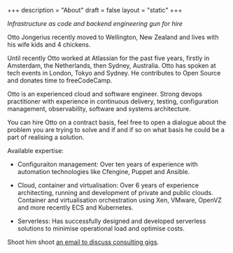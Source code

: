 +++
description = "About"
draft = false
layout = "static"
+++

_Infrastructure as code and backend engineering gun for hire_

Otto Jongerius recently moved to Wellington, New Zealand and lives with his wife kids and 4 chickens.

Until recently Otto worked at Atlassian for the past five years, firstly in Amsterdam, the Netherlands, then Sydney, Australia. Otto has spoken at tech events in London, Tokyo and Sydney. He contributes to Open Source and donates time to freeCodeCamp.

Otto is an experienced cloud and software engineer. Strong devops practitioner with experience in continuous delivery, testing, configuration management, observability, software and systems architecture.

You can hire Otto on a contract basis, feel free to open a dialogue about the problem you are trying to solve and if and if so on what basis he could be a part
of realising a solution.

Available expertise:

* Configuraiton management: Over ten years of experience with automation technologies like Cfengine, Puppet and Ansible.

* Cloud, container and virtualisation: Over 6 years of experience architecting, running and development of private and public clouds. Container and virtualisation orchestration using Xen, VMware, OpenVZ and more recently ECS and Kubernetes.

* Serverless: Has successfully designed and developed serverless solutions to minimise operational load and optimise costs.


Shoot him shoot <a href="mailto:www+otto@jongerius.solutions">an email to discuss consulting gigs</a>.
